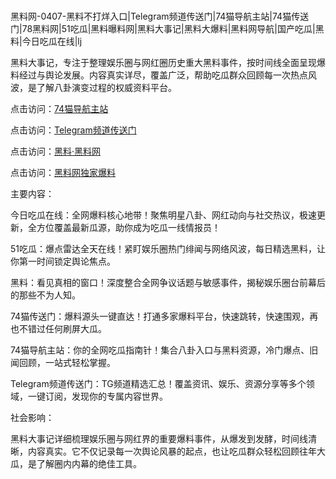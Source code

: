 #
黑料网-0407-黑料不打烊入口|Telegram频道传送门|74猫导航主站|74猫传送门|78黑料网|51吃瓜|黑料曝料网|黑料大事记|黑料大爆料|黑料网导航|国产吃瓜|黑料|今日吃瓜在线|lj

黑料大事记，专注于整理娱乐圈与网红圈历史重大黑料事件，按时间线全面呈现爆料经过与舆论发展。内容真实详尽，覆盖广泛，帮助吃瓜群众回顾每一次热点风波，是了解八卦演变过程的权威资料平台。


点击访问：<a href="https://74mao.com/">74猫导航主站</a>

点击访问：<a href="https://74mao.com/">Telegram频道传送门</a>

点击访问：<a href="https://fge-7ja.pages.dev/">黑料·黑料网</a>

点击访问：<a href="https://haef.pages.dev/">黑料网独家爆料</a>


主要内容：


今日吃瓜在线：全网爆料核心地带！聚焦明星八卦、网红动向与社交热议，极速更新，全方位覆盖最新瓜源，助你成为吃瓜一线情报员！

51吃瓜：爆点雷达全天在线！紧盯娱乐圈热门绯闻与网络风波，每日精选黑料，让你第一时间锁定舆论焦点。

黑料：看见真相的窗口！深度整合全网争议话题与敏感事件，揭秘娱乐圈台前幕后的那些不为人知。

74猫传送门：爆料源头一键直达！打通多家爆料平台，快速跳转，快速围观，再也不错过任何刷屏大瓜。

74猫导航主站：你的全网吃瓜指南针！集合八卦入口与黑料资源，冷门爆点、旧闻回顾，一站式轻松掌握。

Telegram频道传送门：TG频道精选汇总！覆盖资讯、娱乐、资源分享等多个领域，一键订阅，发现你的专属内容世界。



社会影响：

黑料大事记详细梳理娱乐圈与网红界的重要爆料事件，从爆发到发酵，时间线清晰，内容真实。它不仅记录每一次舆论风暴的起点，也让吃瓜群众轻松回顾往年大瓜，是了解圈内内幕的绝佳工具。

<span style="display:none;">[Canonical link](https://github.com/4575423/889 ）</span>
